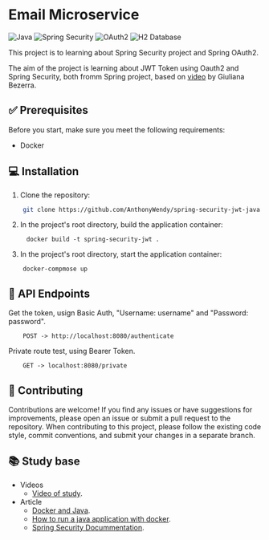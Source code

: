# Email Microservice
![Java](https://img.shields.io/badge/java-%23ED8B00.svg?style=for-the-badge&logo=openjdk&logoColor=white)
![Spring Security](https://img.shields.io/badge/spring%20security-%236DB33F.svg?style=for-the-badge&logo=spring&logoColor=white)
![OAuth2](https://img.shields.io/badge/oauth2-%233776E3.svg?style=for-the-badge&logo=oauth&logoColor=white)
![H2 Database](https://img.shields.io/badge/H2-0178b8.svg?style=for-the-badge&logo=h2&logoColor=white)


This project is to learning about Spring Security project and Spring OAuth2.

The aim of the project is learning about JWT Token using Oauth2 and Spring Security, both fromm Spring project, based on [video](https://www.youtube.com/watch?v=kEJ8a1w4a2Q&ab_channel=GiulianaBezerra)
 by Giuliana Bezerra.

## ✅ Prerequisites

Before you start, make sure you meet the following requirements:

- Docker

## 💻 Installation

1. Clone the repository:

```bash
    git clone https://github.com/AnthonyWendy/spring-security-jwt-java.git
```

2. In the project's root directory, build the application container:
```
     docker build -t spring-security-jwt .
```

3. In the project's root directory, start the application container:
```
    docker-compmose up
```


## 🚀 API Endpoints

Get the token, usign Basic Auth, "Username: username" and "Password: password".

```
    POST -> http://localhost:8080/authenticate
```

Private route test, using Bearer Token.

```
    GET -> localhost:8080/private
```



## 🤝 Contributing

Contributions are welcome! If you find any issues or have suggestions for improvements, please open an issue or submit a pull request to the repository.
When contributing to this project, please follow the existing code style, commit conventions, and submit your changes in a separate branch.

## 📚 Study base

- Videos
  - [Video of study](https://www.youtube.com/watch?v=kEJ8a1w4a2Q&ab_channel=GiulianaBezerra).
- Article
  - [Docker and Java](https://dev.to/antiduhring/como-criar-uma-docker-image-para-sua-api-feita-com-java-3gd2).
  - [How to run a java application with docker](https://gabrielfeitosa.com/como-rodar-uma-aplicacao-java-com-o-docker/).
  - [Spring Security Docummentation](https://spring.io/projects/spring-authorization-server).